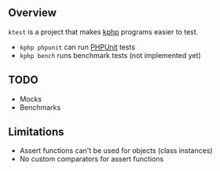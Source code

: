 ## Overview

`ktest` is a project that makes [kphp](https://github.com/VKCOM/kphp/) programs easier to test.

* `kphp phpunit` can run [PHPUnit](https://github.com/sebastianbergmann/phpunit) tests
* `kphp bench` runs benchmark tests (not implemented yet)

## TODO

* Mocks
* Benchmarks

## Limitations

* Assert functions can't be used for objects (class instances)
* No custom comparators for assert functions
